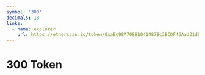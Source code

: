 ```yaml
---
symbol: '300'
decimals: 18
links:
  - name: explorer
    url: https://etherscan.io/token/0xaEc98A708810414878c3BCDF46Aad31dEd4a4557
---
```


# 300 Token
